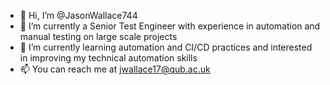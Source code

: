 - 👋 Hi, I’m @JasonWallace744
- 👀 I’m currently a Senior Test Engineer with experience in automation and manual testing on large scale projects
- 🌱 I’m currently learning automation and CI/CD practices and interested in improving my technical automation skills 
- 📫 You can reach me at jwallace17@qub.ac.uk

<!---
JasonWallace744/JasonWallace744 is a ✨ special ✨ repository because its `README.md` (this file) appears on your GitHub profile.
You can click the Preview link to take a look at your changes.
--->
